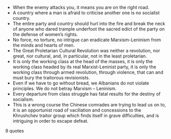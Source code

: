  - When the enemy attacks you, it means you are on the right road.
 - A country where a man is afraid to criticise another one is no socialist country.
 - The entire party and country should hurl into the fire and break the neck of anyone who dared trample underfoot the sacred edict of the party on the defense of women’s rights.
 - No force, no torture, no intrigue can eradicate Marxism-Leninism from the minds and hearts of men.
 - The Great Proletarian Cultural Revolution was neither a revolution, nor great, nor cultural, and, in particular, not in the least proletarian.
 - It is only the working class at the head of the masses, it is only the working class headed by its real Marxist-Leninist party, it is only the working class through armed revolution, through violence, that can and must bury the traitorous revisionists.
 - Even if we have to go without bread, we Albanians do not violate principles. We do not betray Marxism – Leninism.
 - Every departure from class struggle has fatal results for the destiny of socialism.
 - This is a wrong course the Chinese comrades are trying to lead us on to, it is an opportunist road of vacillation and concessions to the Khrushchev traitor group which finds itself in grave difficulties, and is intriguing in order to escape defeat.

9 quotes